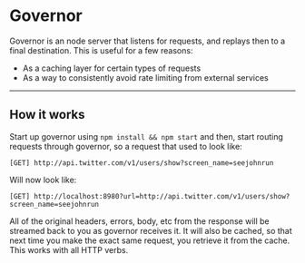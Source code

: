 # Governor

Governor is an node server that listens for requests, and replays then to a final destination.  This is useful for a few reasons:

* As a caching layer for certain types of requests
* As a way to consistently avoid rate limiting from external services

---

## How it works

Start up governor using `npm install && npm start` and then, start routing requests through governor, so a request that used to look like:

    [GET] http://api.twitter.com/v1/users/show?screen_name=seejohnrun

Will now look like:

    [GET] http://localhost:8980?url=http://api.twitter.com/v1/users/show?screen_name=seejohnrun

All of the original headers, errors, body, etc from the response will be streamed back to you as governor receives it.  It will also be cached, so that next time you make the exact same request, you retrieve it from the cache.  This works with all HTTP verbs.
